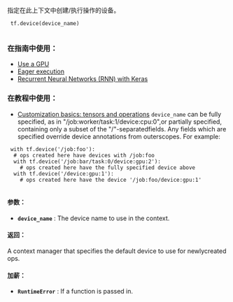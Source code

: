指定在此上下文中创建/执行操作的设备。

```
 tf.device(device_name)
 
```

### 在指南中使用：
- [Use a GPU](https://tensorflow.google.cn/guide/gpu)
- [Eager execution](https://tensorflow.google.cn/guide/eager)
- [Recurrent Neural Networks (RNN) with Keras](https://tensorflow.google.cn/guide/keras/rnn)


### 在教程中使用：
- [Customization basics: tensors and operations](https://tensorflow.google.cn/tutorials/customization/basics)
 `device_name`  can be fully specified, as in "/job:worker/task:1/device:cpu:0",or partially specified, containing only a subset of the "/"-separatedfields. Any fields which are specified override device annotations from outerscopes. For example:

```
 with tf.device('/job:foo'):
  # ops created here have devices with /job:foo
  with tf.device('/job:bar/task:0/device:gpu:2'):
    # ops created here have the fully specified device above
  with tf.device('/device:gpu:1'):
    # ops created here have the device '/job:foo/device:gpu:1'
 
```

#### 参数：
- **`device_name`** : The device name to use in the context.


#### 返回：
A context manager that specifies the default device to use for newlycreated ops.

#### 加薪：
- **`RuntimeError`** : If a function is passed in.
